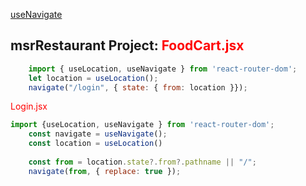 [useNavigate](https://reactrouter.com/en/main/hooks/use-navigate)
## msrRestaurant Project: <span style="color: red">FoodCart.jsx</span>
```jsx
	import { useLocation, useNavigate } from 'react-router-dom';
	let location = useLocation();
	navigate("/login", { state: { from: location }});
```
<span style="color: red">Login.jsx</span>
```jsx
import {useLocation, useNavigate } from 'react-router-dom';
    const navigate = useNavigate();
    const location = useLocation()
    
    const from = location.state?.from?.pathname || "/";
    navigate(from, { replace: true });
```